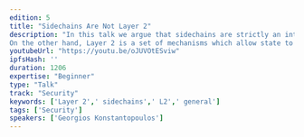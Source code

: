 ```yaml
---
edition: 5
title: "Sidechains Are Not Layer 2"
description: "In this talk we argue that sidechains are strictly an interoperability protocol, and any attempt at describing them as scalability solutions is misleading. Proof of Work sidechains require each chain to be individually secure, and thus make a double honest majority assumption. Proof of Stake sidechains rely on DMMS-like mechanisms, but even with proper short-long range attack protection they have a different security model to a Proof of Work chain.
On the other hand, Layer 2 is a set of mechanisms which allow state to be manipulated more efficiently than the base layer, while inheriting the base layer's security. This is achieved through fraud proofs and client side validation or validity proofs which enforce valid state transitions."
youtubeUrl: "https://youtu.be/oJUVOtESviw"
ipfsHash: ''
duration: 1206
expertise: "Beginner"
type: "Talk"
track: "Security"
keywords: ['Layer 2',' sidechains',' L2',' general']
tags: ['Security']
speakers: ['Georgios Konstantopoulos']
---
```

